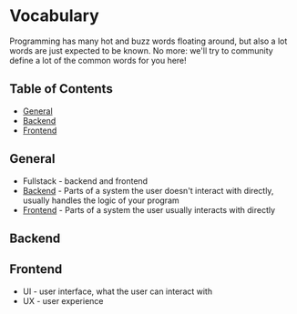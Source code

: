# Vocabulary

Programming has many hot and buzz words floating around, but also a lot words are just expected to be known. No more: we'll try to community define a lot of the common words for you here!

## Table of Contents
- [General](#general)
- [Backend](#backend)
- [Frontend](#frontend)

## General

- Fullstack - backend and frontend
- [Backend](#backend) - Parts of a system the user doesn't interact with directly, usually handles the logic of your program
- [Frontend](#frontend) - Parts of a system the user usually interacts with directly

## Backend

## Frontend
- UI - user interface, what the user can interact with
- UX - user experience
